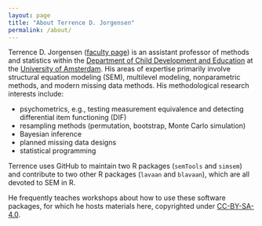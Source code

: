 ```yaml
---
layout: page
title: "About Terrence D. Jorgensen"
permalink: /about/
---
```


Terrence D. Jorgensen ([faculty page](http://www.uva.nl/profile/t.d.jorgensen)) is an assistant professor of methods and statistics within the [Department of Child Development and Education](https://cde.uva.nl/) at the [University of Amsterdam](http://uva.nl/).  His areas of expertise primarily involve structural equation modeling (SEM), multilevel modeling, nonparametric methods, and modern missing data methods.  His methodological research interests include:

- psychometrics, e.g., testing measurement equivalence and detecting differential item functioning (DIF)
- resampling methods (permutation, bootstrap, Monte Carlo simulation)
- Bayesian inference
- planned missing data designs
- statistical programming

Terrence uses GitHub to maintain two R packages (`semTools` and `simsem`) and contribute to two other R packages (`lavaan` and `blavaan`), which are all devoted to SEM in R. 

He frequently teaches workshops about how to use these software packages, for which he hosts materials here, copyrighted under [CC-BY-SA-4.0](https://creativecommons.org/licenses/by-sa/4.0/).

